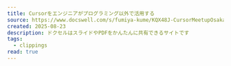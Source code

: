 ```yaml
---
title: Cursorをエンジニアがプログラミング以外で活用する
source: https://www.docswell.com/s/fumiya-kume/KQX48J-CursorMeetupOsaka
created: 2025-08-23
description: ドクセルはスライドやPDFをかんたんに共有できるサイトです
tags:
  - clippings
read: true
---
```

